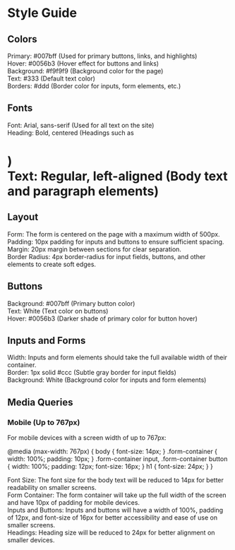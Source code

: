 # Style Guide       

## Colors
Primary: #007bff (Used for primary buttons, links, and highlights)  
Hover: #0056b3 (Hover effect for buttons and links)  
Background: #f9f9f9 (Background color for the page)  
Text: #333 (Default text color)  
Borders: #ddd (Border color for inputs, form elements, etc.)

## Fonts
Font: Arial, sans-serif (Used for all text on the site)  
Heading: Bold, centered (Headings such as <h1>)  
Text: Regular, left-aligned (Body text and paragraph elements)

## Layout
Form: The form is centered on the page with a maximum width of 500px.  
Padding: 10px padding for inputs and buttons to ensure sufficient spacing.  
Margin: 20px margin between sections for clear separation.  
Border Radius: 4px border-radius for input fields, buttons, and other elements to create soft edges.

## Buttons
Background: #007bff (Primary button color)  
Text: White (Text color on buttons)  
Hover: #0056b3 (Darker shade of primary color for button hover)

## Inputs and Forms
Width: Inputs and form elements should take the full available width of their container.  
Border: 1px solid #ccc (Subtle gray border for input fields)  
Background: White (Background color for inputs and form elements)

## Media Queries

### Mobile (Up to 767px)
For mobile devices with a screen width of up to 767px:

@media (max-width: 767px) {
  body {
    font-size: 14px;
  }
  .form-container {
    width: 100%;
    padding: 10px;
  }
  .form-container input, .form-container button {
    width: 100%;
    padding: 12px;
    font-size: 16px;
  }
  h1 {
    font-size: 24px;
  }
}

Font Size: The font size for the body text will be reduced to 14px for better readability on smaller screens.  
Form Container: The form container will take up the full width of the screen and have 10px of padding for mobile devices.  
Inputs and Buttons: Inputs and buttons will have a width of 100%, padding of 12px, and font-size of 16px for better accessibility and ease of use on smaller screens.  
Headings: Heading size will be reduced to 24px for better alignment on smaller devices.
